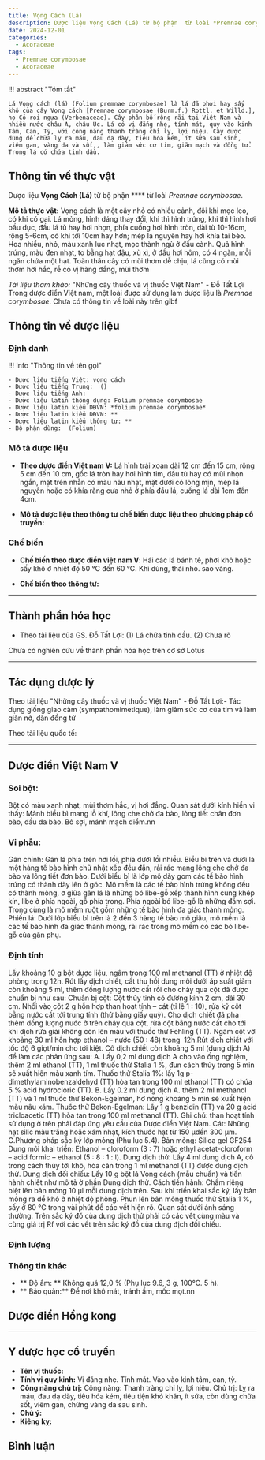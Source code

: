 ```yaml
---
title: Vọng Cách (Lá)
description: Dược liệu Vọng Cách (Lá) từ bộ phận  từ loài *Premnae corymbosae*
date: 2024-12-01
categories:
  - Acoraceae
tags:
  - Premnae corymbosae
  - Acoraceae
---
```

!!! abstract "Tóm tắt"

    Lá Vọng cách (lá) (Folium premnae corymbosae) là lá đã phơi hay sấy khô của cây Vọng cách [Premnae corymbosae (Burm.f.) Rottl. et Willd.], họ Cỏ roi ngựa (Verbenaceae). Cây phân bố rộng rãi tại Việt Nam và nhiều nước châu Á, châu Úc. Lá có vị đắng nhẹ, tính mát, quy vào kinh Tâm, Can, Tỳ, với công năng thanh tràng chỉ lỵ, lợi niệu. Cây được dùng để chữa lỵ ra máu, đau dạ dày, tiêu hóa kém, ít sữa sau sinh, viêm gan, vàng da và sốt,, làm giảm sức cơ tim, giãn mạch và đồng tử. Trong lá có chứa tinh dầu.

## Thông tin về thực vật


Dược liệu **Vọng Cách (Lá)** từ bộ phận **** từ loài *Premnae corymbosae*.

**Mô tả thực vật:** Vọng cách là một cây nhỏ có nhiều cảnh, đôi khi mọc leo, có khi có gai. Lá mỏng, hình dáng thay đổi, khi thì hình trứng, khi thì hình hơi bầu dục, đầu lá tù hay hơi nhọn, phía cuống hơi hình tròn, dài từ 10-16cm, rộng 5-6cm, có khi tới 10cm hay hơn; mép lá nguyên hay hơi khía tai bèo. Hoa nhiều, nhỏ, màu xanh lục nhạt, mọc thành ngù ở đầu cành. Quả hình trứng, màu đen nhạt, to bằng hạt đậu, xù xì, ở đầu hơi hôm, có 4 ngăn, mỗi ngăn chứa một hạt.
Toàn thân cây có mùi thơm dễ chịu, lá cũng có mùi thơm hơi hắc, rễ có vị hàng đắng, mùi thơm

*Tài liệu tham khảo:* "Những cây thuốc và vị thuốc Việt Nam" - Đỗ Tất Lợi 
Trong dược điển Việt nam, một loài được sử dụng làm dược liệu là *Premnae corymbosae*. 
Chưa có thông tin về loài này trên gibf


## Thông tin về dược liệu 

### Định danh

!!! info "Thông tin về tên gọi"

    - Dược liệu tiếng Việt: vọng cách
    - Dược liệu tiếng Trung:  ()
    - Dược liệu tiếng Anh: 
    - Dược liệu latin thông dụng: Folium premnae corymbosae
    - Dược liệu latin kiểu DĐVN: *folium premnae corymbosae*
    - Dược liệu latin kiểu DĐVN: **
    - Dược liệu latin kiểu thông tư: **
    - Bộ phận dùng:  (Folium)

### Mô tả dược liệu 

- **Theo dược điển Việt nam V:** Lá hình trái xoan dài 12 cm đến 15 cm, rộng 5 cm đến 10 cm, gổc lá tròn hay hơi hình tim, đầu tù hay có mũi nhọn ngắn, mặt trên nhẵn có màu nâu nhạt, mặt dưới có lông mịn, mép lá nguyên hoặc có khía răng cưa nhỏ ở phía đẩu lá, cuống lá dài 1cm đến 4cm.

- **Mô tả dược liệu theo thông tư chế biến dược liệu theo phương pháp cổ truyền:** 

### Chế biến 

- **Chế biến theo dược điển việt nam V**: Hái các lá bánh tẻ, phơi khô hoặc sấy khô ở nhiệt độ 50 °C đến 60 °C. Khi dùng, thái nhỏ. sao vàng.

- **Chế biến theo thông tư:** 

--- 

## Thành phần hóa học

- Theo tài liệu của GS. Đỗ Tất Lợi:  (1)  Lá chứa tinh dầu.
(2) Chưa rõ
    
Chưa có nghiên cứu về thành phần hóa học trên cơ sở Lotus

---

## Tác dụng dược lý

Theo tài liệu "Những cây thuốc và vị thuốc Việt Nam" - Đỗ Tất Lợi:- Tác dụng giống giao cảm (sympathomimetique), làm giảm sức cơ của tim và làm giãn nở, dãn đồng tử

Theo tài liệu quốc tế: 

---

## Dược điển Việt Nam V

### Soi bột:

Bột có màu xanh nhạt, mùi thơm hắc, vị hơi đắng. Quan sát dưới kính hiển vi thấy: Mảnh biểu bì mang lỗ khí, lông che chở đa bào, lỏng tiết chân đơn bào, đầu đa bào. Bỏ sợi, mánh mạch điểm.nn

<!-- Hình ảnh soi bột sẽ được tự động chèn vào đây sau -->

### Vi phẫu:

Gân chính: Gân lá phía trên hơi lồi, phía dưới lồi nhiều. Biểu bì trên và dưới là một hàng tế bào hình chữ nhật xếp đều đặn, rải rác mang lông che chở đa bào và lông tiết đơn bào. Dưới biểu bì là lớp mô dày gom các tế bào hình trứng có thành dày lên ở góc. Mô mềm là các tế bào hình trứng không đều có thành mỏng, ơ giữa gân lá là những bó libe-gỗ xếp thành hình cung khép kín, libe ở phía ngoài, gỗ phía trong. Phía ngoài bó libe-gỗ là những đám sợi. Trong cùng là mô mềm ruột gồm những tế bào hình đa giác thành mỏng. Phiến lá: Dưới lớp biểu bì trên là 2 đến 3 hàng tế bào mô giậu, mô mềm là các tế bào hình đa giác thành mỏng, rải rác trong mô mềm có các bó libe-gỗ của gân phụ.

<!-- Hình ảnh vi phẫu sẽ được tự động chèn vào đây sau -->

### Định tính

Lấy khoảng 10 g bột dược liệu, ngâm trong 100 ml methanol (TT) ở nhiệt độ phòng trong 12h. Rút lấy dịch chiết, cất thu hồi dung môi dưới áp suất giảm còn khoảng 5 ml, thêm đồng lượng nước cất rồi cho chảy qua cột đã được chuẩn bị như sau: Chuẩn bị cột: Cột thủy tinh có đường kính 2 cm, dải 30 cm. Nhồi vào cột 2 g hỗn hợp than hoạt tính – cát (tỉ lệ 1 : 10), rửa kỹ cột bằng nước cất tới trung tính (thử bằng giấy quỳ). Cho dịch chiết đã pha thêm đồng lượng nước ở trên chảy qua cột, rửa cột bằng nước cất cho tới khi dịch rửa giải không còn lên màu với thuốc thử Fehling (TT). Ngâm cột với khoảng 30 ml hồn hợp ethanol – nước (50 : 48) trong  12h.Rút dịch chiết với tốc độ 6 giọt/min cho tới kiệt. Cô dịch chiết còn khoảng 5 ml (dung dịch A) để làm các phản ứng sau: A. Lấy 0,2 ml dung dịch A cho vào ống nghiệm, thêm 2 ml ethanol (TT), 1 ml thuốc thử Stalia 1 %, đun cách thủy trong 5 min sẽ xuất hiện màu xanh tím. Thuốc thử Stalia 1%: lấy 1g p-dimethylaminobenzaldehyd (TT) hòa tan trong 100 ml ethanol (TT) có chứa 5 % acid hydrocloric (TT). B. Lấy 0.2 ml dung dịch A. thêm 2 ml methanol (TT) và 1 ml thuốc thử Bekon-Egelman, hơ nóng khoảng 5 min sẽ xuất hiện màu nâu xám. Thuốc thử Bekon-Egelman: Lấy 1 g benzidin (TT) và 20 g acid tricloacetic (TT) hòa tan trong 100 ml methanol (TT). Ghi chú: than hoạt tính sử dụng ở trên phải đáp ứng yêu cầu của Dược điển Việt Nam. Cát: Những hạt silic màu trắng hoặc xám nhạt, kích thước hạt từ 150 µđến 300 µm. C.Phương pháp sắc ký lớp mỏng (Phụ lục 5.4). Bản mỏng: Silica gel GF254 Dung môi khai triển: Ethanol – cloroform (3 : 7) hoặc ethyl acetat-cloroform – acid formic – ethanol (5 : 8 : 1 : l). Dung dịch thử: Lấy 4 ml dung dịch A, cô trong cách thủy tới khô, hòa căn trong 1 ml methanol (TT) được dung dịch thử. Dung dịch đối chiếu: Lấy 10 g bột lá Vọng cách (mẫu chuẩn) và tiến hành chiết như mô tả ờ phần Dung dịch thử. Cách tiến hành: Chấm riêng biệt lên bản mỏng 10 µl mỗi dung dịch trên. Sau khi triển khai sắc ký, lấy bản mỏng ra để khô ở nhiệt độ phòng. Phun lên bản mỏng thuốc thử Stalia 1 %, sấy ở 80 °C trong vài phút đề các vết hiện rõ. Quan sát dưới ánh sáng thường. Trên sắc ký đồ của dung dịch thử phải có các vết cùng màu và cùng giá trị Rf với các vết trên sắc ký đồ của dung địch đối chiếu.

### Định lượng



### Thông tin khác 

- ** Độ ẩm: ** Không quá 12,0 % (Phụ lục 9.6, 3 g, 100°C. 5 h).
- ** Bảo quản:** Để nơi khô mát, tránh ẩm, mốc mọt.nn

## Dược điển Hồng kong

<!-- PDF sẽ được tự động chèn vào đây sau -->


---

## Y dược học cổ truyền

- **Tên vị thuốc:** 
- **Tính vị quy kinh:** Vị đắng nhẹ. Tính mát. Vào vào kinh tâm, can, tỳ.
- **Công năng chủ trị:** Công năng: Thanh tràng chỉ lỵ, lợi niệu.
Chủ trị: Lỵ ra máu, đau dạ dày, tiêu hóa kém, tiêu tiện khó khăn, ít sữa, còn dùng chữa sốt, viêm gan, chứng vàng da sau sinh.
- **Chú ý:** 
- **Kiêng kỵ:** 



## Bình luận

<div id="giscus-container"></div>
<script src="https://giscus.app/client.js"
        data-repo="hoangson0787/CSDL-duoc-lieu"
        data-repo-id="R_kgDONbMRNA"
        data-category="Duoc lieu"
        data-category-id="DIC_kwDONbMRNM4ClklR"
        data-mapping="pathname"
        data-strict="0"
        data-reactions-enabled="1"
        data-emit-metadata="1"
        data-input-position="bottom"
        data-theme="light"
        data-lang="en"
        crossorigin="anonymous"
        async>
</script>

